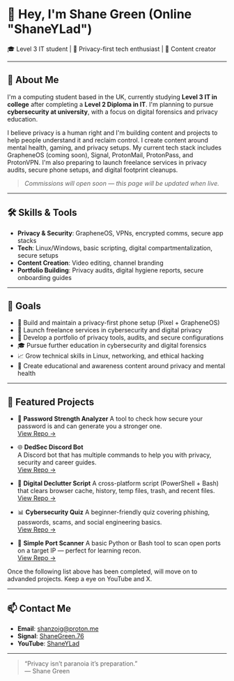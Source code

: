 # 👋 Hey, I'm Shane Green (Online "ShaneYLad")

🎓 Level 3 IT student | 🔐 Privacy-first tech enthusiast | 🎥 Content creator

---

## 🚀 About Me

I'm a computing student based in the UK, currently studying **Level 3 IT in college** after completing a **Level 2 Diploma in IT**. I'm planning to pursue **cybersecurity at university**, with a focus on digital forensics and privacy education.

I believe privacy is a human right and I'm building content and projects to help people understand it and reclaim control. I create content around mental health, gaming, and privacy setups. My current tech stack includes GrapheneOS (coming soon), Signal, ProtonMail, ProtonPass, and ProtonVPN. I'm also preparing to launch freelance services in privacy audits, secure phone setups, and digital footprint cleanups.

> *Commissions will open soon — this page will be updated when live.*

---

## 🛠️ Skills & Tools

- **Privacy & Security**: GrapheneOS, VPNs, encrypted comms, secure app stacks  
- **Tech**: Linux/Windows, basic scripting, digital compartmentalization, secure setups  
- **Content Creation**: Video editing, channel branding  
- **Portfolio Building**: Privacy audits, digital hygiene reports, secure onboarding guides  

---

## 🎯 Goals

- 📱 Build and maintain a privacy-first phone setup (Pixel + GrapheneOS)  
- 💼 Launch freelance services in cybersecurity and digital privacy  
- 📂 Develop a portfolio of privacy tools, audits, and secure configurations  
- 🎓 Pursue further education in cybersecurity and digital forensics  
- 📈 Grow technical skills in Linux, networking, and ethical hacking  
- 🎥 Create educational and awareness content around privacy and mental health  

---

## 🧩 Featured Projects

- 🔐 **Password Strength Analyzer**
  A tool to check how secure your password is and can generate you a stronger one.  
  [View Repo →](https://github.com/ShaneYLad/Password_Checker.git)

- 🌐 **DedSec Discord Bot**  
  A Discord bot that has multiple commands to help you with privacy, security and career guides.  
  [View Repo →](https://github.com/ShaneYLad/dedsec_dcbot.git)
- 🧹 **Digital Declutter Script** 
  A cross-platform script (PowerShell + Bash) that clears browser cache, history, temp files, trash, and recent files.  
  [View Repo →](https://github.com/shanzoig/Digital_Declutter.git)

- 📊 **Cybersecurity Quiz**
  A beginner-friendly quiz covering phishing, passwords, scams, and social engineering basics.                           
  [View Repo →](https://github.com/shanzoig/cybersecurity-quiz-cli.git)

- 📡 **Simple Port Scanner** 
  A basic Python or Bash tool to scan open ports on a target IP — perfect for learning recon.     
  [View Repo →](https://github.com/ShaneYLad/port_scanner.git)

Once the following list above has been completed, will move on to advanded projects.
Keep a eye on YouTube and X.

---

## 📫 Contact Me

- **Email**: [shanzoig@proton.me](mailto:shanzoig@proton.me)  
- **Signal**: [ShaneGreen.76](https://signal.me/#eu/4fPKFJ5PoE7nb0EgDM5DKx2LlOy2ebWx6JBoCaahT04sMW92hJhMC54AJrfE6Iwk)  
- **YouTube**: [ShaneYLad](https://youtube.com/@ShaneYLad?sub_confirmation=1)

---

> “Privacy isn’t paranoia it’s preparation.”  
> — Shane Green
